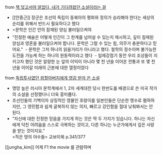 from [책 덮고서야 알았다, 내가 기다려왔던 소설이라는 걸](https://www.ohmynews.com/NWS_Web/View/at_pg.aspx?CNTN_CD=A0002990488)
- [[안중근]] 장군은 조선의 독립이 동북아의 평화와 정의가 승리해야 한다는 세상의 순리를 위해서 반드시 필요하다고 했다
- ⭐️문학은 인간 안의 잠재된 양심 불러일으켜야
- "진정한 예술은 어떻게 인간이 그 한계를 넘어설 수 있는지 제시하고, 깊이 잠재된 양심과 영혼을 불러일으켜야 합니다. 문학은 그럴 수 있는 힘, 의무가 충분하다고 믿어요."
 - 문학은 그저 하나의 읽을거리가 아니라고 했다. 철학의 정수이며 불가능한 도전을 가능케 하는 하나의 원동력이라고 했다
 - 일제강점기 동안 우리 조상들이 지키고자 했던 것은 알량한 눈 앞의 이익이 아니라 몇 천 년을 이어온 전통과 또 몇 천 년을 이어갈 미래의 근본에 대한 열정이었다

from [독립투사였던 외할아버지에게 영감 받아 쓴 소설](https://www.ohmynews.com/NWS_Web/View/at_pg.aspx?CNTN_CD=A0003074604)
- 명망 높은 러시아 문학계에서 1, 2차 세계대전 당시 한반도를 배경으로 쓴 미국 작가의 소설을 선정했다니 더욱 흥미롭다.
- 조선인들의 기백이자 상징적인 영물인 호랑이를 일본인들은 단순한 맹수로 폄하하지만, 그 영민함과 쉽게 굴복하지 않는 의지, 빠르고 강인함을 절대 낮춰봐서는 안 된다.
- "자신에 대한 진정한 믿음을 가지게 하는 것은 딱 두 가지가 있습니다. 하나는 자신에게 닥친 어려움을 스스로 극복하는 것이고, 다른 하나는 누군가에게서 깊은 사랑을 받는 것이지요."  
<작은 땅의 야수들> 교보이북 p.341/377

[[jungha_kim]]
어제 F1 the movie 를 관람하며
